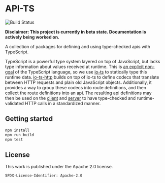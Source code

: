# API-TS

![Build Status](https://github.com/BitGo/api-ts/actions/workflows/release.yml/badge.svg?branch=master&event=push)

**Disclaimer: This project is currently in beta state. Documentation is actively being
worked on.**

A collection of packages for defining and using type-checked apis with TypeScript.

TypeScript is a powerful type system layered on top of JavaScript, but lacks type
information about values received at runtime. This is [an explicit non-goal] of the
TypeScript language, so we use [io-ts] to statically type this runtime data.
[io-ts-http] builds on top of io-ts to define codecs that translate between HTTP
requests and plain old JavaScript objects. Additionally, it provides a way to group
these codecs into route definitions, and then collect the route definitions into an api.
The resulting api definitions may then be used on the [client] and [server] to have
type-checked and runtime-validated HTTP calls in a standardized manner.

[an explicit non-goal]:
  https://github.com/Microsoft/TypeScript/wiki/TypeScript-Design-Goals#non-goals
[io-ts]: https://github.com/gcanti/io-ts
[io-ts-http]: packages/io-ts-http/README.md
[client]: packages/superagent-wrapper/README.md
[server]: packages/express-wrapper/README.md

## Getting started

```sh
npm install
npm run build
npm test
```

## License

This work is published under the Apache 2.0 license.

`SPDX-License-Identifier: Apache-2.0`
